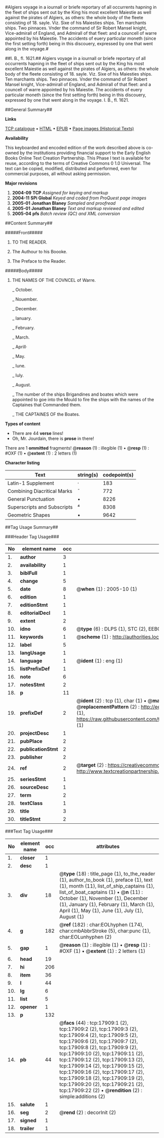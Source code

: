 #Algiers voyage in a iournall or briefe reportary of all occurrents hapning in the fleet of ships sent out by the King his most excellent Maiestie as well against the pirates of Algiers, as others: the whole body of the fleete consisting of 18. sayle. Viz. Sixe of his Maiesties ships. Ten marchants ships. Two pinnaces. Vnder the command of Sir Robert Mansel knight, Vice-admirall of England, and Admirall of that fleet: and a councell of warre appointed by his Maiestie. The accidents of euery particular moneth (since the first setting forth) being in this discouery, expressed by one that went along in the voyage.#

##I. B., fl. 1621.##
Algiers voyage in a iournall or briefe reportary of all occurrents hapning in the fleet of ships sent out by the King his most excellent Maiestie as well against the pirates of Algiers, as others: the whole body of the fleete consisting of 18. sayle. Viz. Sixe of his Maiesties ships. Ten marchants ships. Two pinnaces. Vnder the command of Sir Robert Mansel knight, Vice-admirall of England, and Admirall of that fleet: and a councell of warre appointed by his Maiestie. The accidents of euery particular moneth (since the first setting forth) being in this discouery, expressed by one that went along in the voyage.
I. B., fl. 1621.

##General Summary##

**Links**

[TCP catalogue](http://www.ota.ox.ac.uk/tcp/)  • 
[HTML](http://tei.it.ox.ac.uk/tcp/Texts-HTML/free/A17/A17374.html)  • 
[EPUB](http://tei.it.ox.ac.uk/tcp/Texts-EPUB/free/A17/A17374.epub) • 
[Page images (Historical Texts)](https://data.historicaltexts.jisc.ac.uk/view?pubId=eebo-99852582e&pageId=eebo-99852582e-17909-1)

**Availability**

This keyboarded and encoded edition of the
	       work described above is co-owned by the institutions
	       providing financial support to the Early English Books
	       Online Text Creation Partnership. This Phase I text is
	       available for reuse, according to the terms of Creative
	       Commons 0 1.0 Universal. The text can be copied,
	       modified, distributed and performed, even for
	       commercial purposes, all without asking permission.

**Major revisions**

1. __2004-09__ __TCP__ *Assigned for keying and markup*
1. __2004-11__ __SPi Global__ *Keyed and coded from ProQuest page images*
1. __2005-01__ __Jonathan Blaney__ *Sampled and proofread*
1. __2005-01__ __Jonathan Blaney__ *Text and markup reviewed and edited*
1. __2005-04__ __pfs__ *Batch review (QC) and XML conversion*

##Content Summary##

#####Front#####

1. TO THE READER.

1. The Authour to his Boooke.

1. The Preface to the Reader.

#####Body#####

1. THE NAMES OF THE COVNCEL of Warre.

    _ October.

    _ Nouember.

    _ December.

    _ Ianuary.

    _ February.

    _ March.

    _ Aprill·

    _ May.

    _ Iune.

    _ Iuly.

    _ August.

    _ The number of the ships Brigandines and boates which were appointed to goe into the Mould to fire the ships with the names of the Captaines that Commanded them.

    _ THE CAPTAINES OF the Boates.

**Types of content**

  * There are 44 **verse** lines!
  * Oh, Mr. Jourdain, there is **prose** in there!

There are 1 **ommitted** fragments! 
 @__reason__ (1) : illegible (1)  •  @__resp__ (1) : #OXF (1)  •  @__extent__ (1) : 2 letters (1)

**Character listing**


|Text|string(s)|codepoint(s)|
|---|---|---|
|Latin-1 Supplement|·|183|
|Combining             Diacritical Marks|̄|772|
|General Punctuation|•|8226|
|Superscripts             and Subscripts|⁴|8308|
|Geometric Shapes|▪|9642|

##Tag Usage Summary##

###Header Tag Usage###

|No|element name|occ|attributes|
|---|---|---|---|
|1.|__author__|3||
|2.|__availability__|1||
|3.|__biblFull__|1||
|4.|__change__|5||
|5.|__date__|8| @__when__ (1) : 2005-10 (1)|
|6.|__edition__|1||
|7.|__editionStmt__|1||
|8.|__editorialDecl__|1||
|9.|__extent__|2||
|10.|__idno__|6| @__type__ (6) : DLPS (1), STC (2), EEBO-CITATION (1), PROQUEST (1), VID (1)|
|11.|__keywords__|1| @__scheme__ (1) : http://authorities.loc.gov/ (1)|
|12.|__label__|5||
|13.|__langUsage__|1||
|14.|__language__|1| @__ident__ (1) : eng (1)|
|15.|__listPrefixDef__|1||
|16.|__note__|6||
|17.|__notesStmt__|2||
|18.|__p__|11||
|19.|__prefixDef__|2| @__ident__ (2) : tcp (1), char (1)  •  @__matchPattern__ (2) : ([0-9\-]+):([0-9IVX]+) (1), (.+) (1)  •  @__replacementPattern__ (2) : http://eebo.chadwyck.com/downloadtiff?vid=$1&page=$2 (1), https://raw.githubusercontent.com/textcreationpartnership/Texts/master/tcpchars.xml#$1 (1)|
|20.|__projectDesc__|1||
|21.|__pubPlace__|2||
|22.|__publicationStmt__|2||
|23.|__publisher__|2||
|24.|__ref__|2| @__target__ (2) : https://creativecommons.org/publicdomain/zero/1.0/ (1), http://www.textcreationpartnership.org/docs/. (1)|
|25.|__seriesStmt__|1||
|26.|__sourceDesc__|1||
|27.|__term__|2||
|28.|__textClass__|1||
|29.|__title__|3||
|30.|__titleStmt__|2||


###Text Tag Usage###

|No|element name|occ|attributes|
|---|---|---|---|
|1.|__closer__|1||
|2.|__desc__|1||
|3.|__div__|18| @__type__ (18) : title_page (1), to_the_reader (1), author_to_book (1), preface (1), text (1), month (11), list_of_ship_captains (1), list_of_boat_captains (1)  •  @__n__ (11) : October (1), November (1), December (1), January (1), February (1), March (1), April (1), May (1), June (1), July (1), August (1)|
|4.|__g__|182| @__ref__ (182) : char:EOLhyphen (174), char:cmbAbbrStroke (5), char:punc (1), char:EOLunhyphen (2)|
|5.|__gap__|1| @__reason__ (1) : illegible (1)  •  @__resp__ (1) : #OXF (1)  •  @__extent__ (1) : 2 letters (1)|
|6.|__head__|19||
|7.|__hi__|206||
|8.|__item__|36||
|9.|__l__|44||
|10.|__lg__|6||
|11.|__list__|5||
|12.|__opener__|1||
|13.|__p__|132||
|14.|__pb__|44| @__facs__ (44) : tcp:17909:1 (2), tcp:17909:2 (2), tcp:17909:3 (2), tcp:17909:4 (2), tcp:17909:5 (2), tcp:17909:6 (2), tcp:17909:7 (2), tcp:17909:8 (2), tcp:17909:9 (2), tcp:17909:10 (2), tcp:17909:11 (2), tcp:17909:12 (2), tcp:17909:13 (2), tcp:17909:14 (2), tcp:17909:15 (2), tcp:17909:16 (2), tcp:17909:17 (2), tcp:17909:18 (2), tcp:17909:19 (2), tcp:17909:20 (2), tcp:17909:21 (2), tcp:17909:22 (2)  •  @__rendition__ (2) : simple:additions (2)|
|15.|__salute__|1||
|16.|__seg__|2| @__rend__ (2) : decorInit (2)|
|17.|__signed__|1||
|18.|__trailer__|1||
